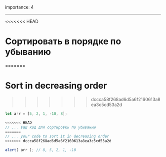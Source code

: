 importance: 4

---

<<<<<<< HEAD
# Сортировать в порядке по убыванию
=======
# Sort in decreasing order
>>>>>>> dccca58f268ad6d5a6f2160613a8ea3c5cd53a2d

```js
let arr = [5, 2, 1, -10, 8];

<<<<<<< HEAD
// ... ваш код для сортировки по убыванию
=======
// ... your code to sort it in decreasing order
>>>>>>> dccca58f268ad6d5a6f2160613a8ea3c5cd53a2d

alert( arr ); // 8, 5, 2, 1, -10
```


